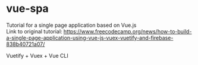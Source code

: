 # vue-spa
Tutorial for a single page application based on Vue.js\
Link to original tutorial: https://www.freecodecamp.org/news/how-to-build-a-single-page-application-using-vue-js-vuex-vuetify-and-firebase-838b40721a07/

Vuetify + Vuex + Vue CLI
